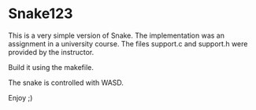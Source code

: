 # Snake123

This is a very simple version of Snake. The implementation was an assignment in a university course.
The files support.c and support.h were provided by the instructor.

Build it using the makefile.

The snake is controlled with WASD.

Enjoy ;)
